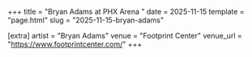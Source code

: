 +++
title = "Bryan Adams at PHX Arena "
date = 2025-11-15
template = "page.html"
slug = "2025-11-15-bryan-adams"

[extra]
artist = "Bryan Adams"
venue = "Footprint Center"
venue_url = "https://www.footprintcenter.com/"
+++
